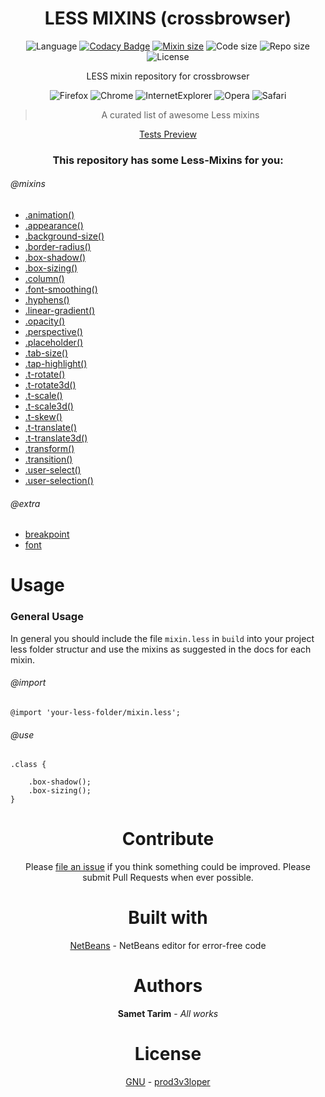 <div align="center">

# LESS MIXINS (crossbrowser)

![Language](https://img.shields.io/github/languages/top/prod3v3loper/less-mixins.svg?style=flat "Language")
[![Codacy Badge](https://api.codacy.com/project/badge/Grade/efa65cea683f45e9b92aeaf4d2c9ae8e)](https://www.codacy.com/app/prod3v3loper/less-mixins?utm_source=github.com&amp;utm_medium=referral&amp;utm_content=prod3v3loper/less-mixins&amp;utm_campaign=Badge_Grade)
[![Mixin size](https://img.shields.io/github/size/prod3v3loper/less-mixins/mixin.less.svg?style=flat "Mixin size")](https://github.com/prod3v3loper/less-mixins/blob/master/mixin.less)
![Code size](https://img.shields.io/github/languages/code-size/prod3v3loper/less-mixins.svg?style=flat "Code size")
![Repo size](https://img.shields.io/github/repo-size/prod3v3loper/less-mixins.svg?style=flat "Repo size")
![License](https://img.shields.io/github/license/prod3v3loper/less-mixins.svg?style=flat "License")

LESS mixin repository for crossbrowser

![Firefox](https://github.com/prod3v3loper/less-mixins/blob/master/test/img/ff.gif "Firefox")
![Chrome](https://github.com/prod3v3loper/less-mixins/blob/master/test/img/g.gif "Google")
![InternetExplorer](https://github.com/prod3v3loper/less-mixins/blob/master/test/img/ie.gif "InternetExplorer")
![Opera](https://github.com/prod3v3loper/less-mixins/blob/master/test/img/o.gif "Opera")
![Safari](https://github.com/prod3v3loper/less-mixins/blob/master/test/img/s.gif "Safari")

> A curated list of awesome Less mixins

[Tests Preview](test/img/tests.png)

### This repository has some Less-Mixins for you:

</div>

###### @mixins

* [.animation()](partials/_animation.less)
* [.appearance()](partials/_appearance.less)
* [.background-size()](partials/_background-size.less)
* [.border-radius()](partials/_border-radius.less)
* [.box-shadow()](partials/_box-shadow.less)
* [.box-sizing()](partials/_box-sizing.less)
* [.column()](partials/_column.less)
* [.font-smoothing()](partials/_font-smoothing.less)
* [.hyphens()](partials/_hyphens.less)
* [.linear-gradient()](partials/_linear-gradient.less)
* [.opacity()](partials/_opacity.less)
* [.perspective()](partials/_perspective.less)
* [.placeholder()](partials/_placeholder.less)
* [.tab-size()](partials/_tab-size.less)
* [.tap-highlight()](partials/_tap-highlight.less)
* [.t-rotate()](partials/_transform-rotate.less)
* [.t-rotate3d()](partials/_transform-rotate3d.less)
* [.t-scale()](partials/_transform-scale.less)
* [.t-scale3d()](partials/_transform-scale3d.less)
* [.t-skew()](partials/_transform-skew.less)
* [.t-translate()](partials/_transform-translate.less)
* [.t-translate3d()](partials/_transform-translate3d.less)
* [.transform()](partials/_transform.less)
* [.transition()](partials/_transition.less)
* [.user-select()](partials/_user-select.less)
* [.user-selection()](partials/_user-select.less)

###### @extra

* [breakpoint](partials/_breakpoint.less)
* [font](partials/_font.less)

# Usage

### General Usage

In general you should include the file `mixin.less` in `build` into your 
project less folder structur and use the mixins as suggested in the docs for each mixin.

###### @import

```less
@import 'your-less-folder/mixin.less';
```

###### @use

```less
.class {
    
    .box-shadow();
    .box-sizing();
}
```
<div align="center">

# Contribute

Please [file an issue](https://github.com/prod3v3loper/less-mixins/issues) if you
think something could be improved. Please submit Pull Requests when ever
possible.

# Built with

[NetBeans](https://netbeans.org/) - NetBeans editor for error-free code

# Authors

**Samet Tarim** - *All works*

# License

[GNU](https://github.com/prod3v3loper/less-mixins/blob/master/LICENSE) - [prod3v3loper](https://www.tnado.com/author/prod3v3loper/)

</div>
